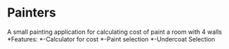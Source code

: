 # Painters
A small painting application for calculating cost of paint a room with 4 walls
*Features:
  *-Calculator for cost
  *-Paint selection
  *-Undercoat Selection
